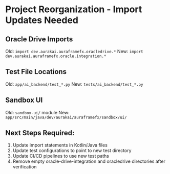 # Project Reorganization - Import Updates Needed

## Oracle Drive Imports
Old: `import dev.aurakai.auraframefx.oracledrive.*`
New: `import dev.aurakai.auraframefx.oracle.integration.*`

## Test File Locations
Old: `app/ai_backend/test_*.py`
New: `tests/ai_backend/test_*.py`

## Sandbox UI
Old: `sandbox-ui/` module
New: `app/src/main/java/dev/aurakai/auraframefx/sandbox/ui/`

## Next Steps Required:
1. Update import statements in Kotlin/Java files
2. Update test configurations to point to new test directory
3. Update CI/CD pipelines to use new test paths
4. Remove empty oracle-drive-integration and oracledrive directories after verification